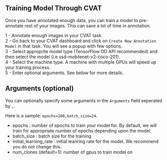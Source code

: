 ## Training Model Through CVAT
Once you have annotated enough data, you can train a model to pre-annotate rest of your images. This can save a lot of time in annotation. 

1 - Annotate enough images in your CVAT task.  
2 - Go back to your CVAT dashboard and click on `Create New Annotation Model` in that task. You will see a popup with few options.  
3 - Select approprite model type (TensorFlow OD API recommended) and then select the model (i.e ssd-mobilenet-v2-coco-201).  
4 - Select the machine type. A machine with multiple GPUs will speed up your training process.  
5 - Enter optional arguments. See below for more details.  

## Arguments (optional)

You can optionally specify some arguments in the `Arguments` field seperated by `,`. 

Here is a sample: `epochs=100,batch_size=24`. 

- epochs : number of epochs to train your model for. By default, we will train for appropriate number of epochs depending upon the model.
- batch_size : batch size for the training
- initial_learning_rate : initial leanring rate for the model. We recommend you do not change this.
- num_clones (default=1): number of gpus to train model on 

